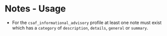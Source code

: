 # Notes - Usage

* For the `csaf_informational_advisory` profile at least one note must exist which has a `category` of `description`,
  `details`, `general` or `summary`.
